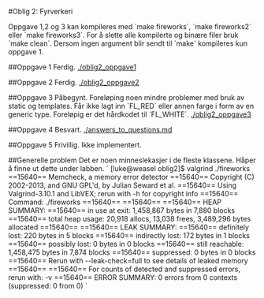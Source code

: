 #Oblig 2: Fyrverkeri

Oppgave 1,2 og 3 kan kompileres med ´make fireworks´, ´make fireworks2´ eller ´make fireworks3´. For å slette alle kompilerte og binære filer bruk ´make clean´. Dersom ingen argument blir sendt til ´make´ kompileres kun oppgave 1. 

##Oppgave 1
Ferdig. 
[./oblig2_oppgave1](./oblig2_oppgave1)

##Oppgave 2
Ferdig. 
[./oblig2_oppgave2](./oblig2_oppgave2)

##Oppgave 3
Påbegynt. Foreløping noen mindre problemer med bruk av static og templates. Får ikke lagt inn ´FL_RED´ eller annen farge i form av en generic type. Foreløpig er det hårdkodet til ´FL_WHITE´.
[./oblig2_oppgave3](./oblig2_oppgave3)

##Oppgave 4
Besvart. 
[./answers_to_questions.md](./answers_to_questions.md)

##Oppgave 5
Frivillig. Ikke implementert. 

##Generelle problem
Det er noen minneslekasjer i de fleste klassene. Håper å finne ut dette under labben. 
´
[luke@weasel oblig2]$ valgrind ./fireworks 
==15640== Memcheck, a memory error detector
==15640== Copyright (C) 2002-2013, and GNU GPL'd, by Julian Seward et al.
==15640== Using Valgrind-3.10.1 and LibVEX; rerun with -h for copyright info
==15640== Command: ./fireworks
==15640== 
==15640== 
==15640== HEAP SUMMARY:
==15640==     in use at exit: 1,458,867 bytes in 7,880 blocks
==15640==   total heap usage: 20,918 allocs, 13,038 frees, 3,489,296 bytes allocated
==15640== 
==15640== LEAK SUMMARY:
==15640==    definitely lost: 220 bytes in 5 blocks
==15640==    indirectly lost: 172 bytes in 1 blocks
==15640==      possibly lost: 0 bytes in 0 blocks
==15640==    still reachable: 1,458,475 bytes in 7,874 blocks
==15640==         suppressed: 0 bytes in 0 blocks
==15640== Rerun with --leak-check=full to see details of leaked memory
==15640== 
==15640== For counts of detected and suppressed errors, rerun with: -v
==15640== ERROR SUMMARY: 0 errors from 0 contexts (suppressed: 0 from 0)
´
